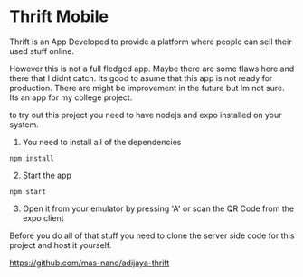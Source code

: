 # Thrift Mobile

Thrift is an App Developed to provide a platform where people can sell their used stuff online. 

However this is not a full fledged app. Maybe there are some flaws here and there that I didnt catch. Its good to asume that this app is not ready for production. There are might be improvement in the future but Im not sure. Its an app for my college project.

to try out this project you need to have nodejs and expo installed on your system.

1. You need to install all of the dependencies
```
npm install
```
2. Start the app
```
npm start
```
3. Open it from your emulator by pressing 'A' or scan the QR Code from the expo client

Before you do all of that stuff you need to clone the server side code for this project and host it yourself.

https://github.com/mas-nano/adijaya-thrift
